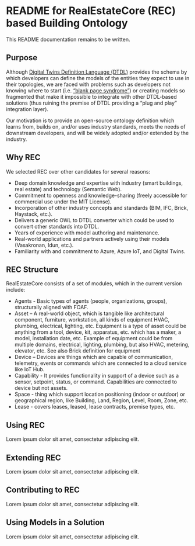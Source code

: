 # README for RealEstateCore (REC) based Building Ontology

This README documentation remains to be written.

## Purpose

Although [Digital Twins Definition Language (DTDL)](https://github.com/Azure/opendigitaltwins-dtdl) provides the schema by which developers can define the models of the entities they expect to use in their topologies, we are faced with problems such as developers not knowing where to start (i.e. [“blank page syndrome”](https://en.wikipedia.org/wiki/Writer%27s_block)) or creating models so fragmented that make it impossible to integrate with other DTDL-based solutions (thus ruining the premise of DTDL providing a “plug and play” integration layer).

Our motivation is to provide an open-source ontology definition which learns from, builds on, and/or uses industry standards, meets the needs of downstream developers, and will be widely adopted and/or extended by the industry.

## Why REC

We selected REC over other candidates for several reasons:
  * Deep domain knowledge and expertise with industry (smart buildings, real estate) and technology (Semantic Web).
  * Commitment to openness and knowledge-sharing (freely accessible for commercial use under the MIT License).
  * Incorporation of other industry concepts and standards (BIM, IFC, Brick, Haystack, etc.).
  * Delivers a generic OWL to DTDL converter which could be used to convert other standards into DTDL.
  * Years of experience with model authoring and maintenance.
  * Real-world applications and partners actively using their models (Vasakronan, Idun, etc.).
  * Familiarity with and commitment to Azure, Azure IoT, and Digital Twins.

## REC Structure

RealEstateCore consists of a set of modules, which in the current version include:
  * Agents - Basic types of agents (people, organizations, groups), structurally aligned with FOAF.
  * Asset – A real-world object, which is tangible like architectural component, furniture, workstation, all kinds of equipment HVAC, plumbing, electrical, lighting, etc. Equipment is a type of asset could be anything from a tool, device, kit, apparatus, etc. which has a maker, a model, installation date, etc. Example of equipment could be from multiple domains, electrical, lighting, plumbing, but also HVAC, metering, elevator, etc. See also Brick definition for equipment 
  * Device – Devices are things which are capable of communication, telemetry, events or commands which are connected to a cloud service like IoT Hub.
  * Capability - It provides functionality in support of a device such as a sensor, setpoint, status, or command. Capabilities are connected to device but not assets. 
  * Space - thing which support location positioning (indoor or outdoor) or geographical region, like Building, Land, Region, Level, Room, Zone, etc.
  * Lease - covers leases, leased, lease contracts, premise types, etc.


## Using REC

Lorem ipsum dolor sit amet, consectetur adipiscing elit.

## Extending REC

Lorem ipsum dolor sit amet, consectetur adipiscing elit.

## Contributing to REC

Lorem ipsum dolor sit amet, consectetur adipiscing elit.

## Using Models in a Solution

Lorem ipsum dolor sit amet, consectetur adipiscing elit.
